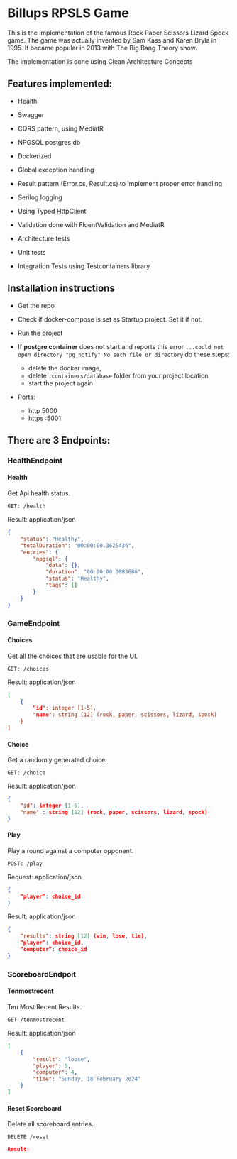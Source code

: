 # Billups RPSLS Game 
This is the implementation of the famous Rock Paper Scissors Lizard Spock game. The game was actually invented by Sam Kass and Karen Bryla in 1995. It became popular in 2013 with The Big Bang Theory show.

The implementation is done using Clean  Architecture Concepts 

## Features implemented:

- Health
- Swagger
- CQRS pattern, using MediatR
- NPGSQL postgres db
- Dockerized
- Global exception handling
- Result pattern (Error.cs, Result.cs) to implement proper error handling
- Serilog logging
- Using Typed HttpClient        
- Validation done with FluentValidation and MediatR

- Architecture tests
- Unit tests
- Integration Tests using Testcontainers library


## Installation instructions
- Get the repo
- Check if docker-compose is set as Startup project. Set it if not.  
- Run the project
- If **postgre container** does not start and reports this error ```...could not open directory "pg_notify" No such file or directory``` do  these steps:
	- delete the docker image,
 	- delete  ```.containers/database``` folder from your project location
  	- start the project again

- Ports:
    - http 5000
    - https :5001

## There are 3 Endpoints:

### HealthEndpoint

#### Health
Get Api health status.

```GET: /health```

Result: application/json

```json
{
	"status": "Healthy",
	"totalDuration": "00:00:00.3625436",
	"entries": {
		"npgsql": {
			"data": {},
			"duration": "00:00:00.3083686",
			"status": "Healthy",
			"tags": []
		}
	}
}
```    

### GameEndpoint

#### Choices
Get all the choices that are usable for the UI.

```GET: /choices```

Result: application/json

```json
[
    {
	    “id": integer [1-5],
	    "name": string [12] (rock, paper, scissors, lizard, spock)
    }
]
```

#### Choice
Get a randomly generated choice.

```GET: /choice```

Result: application/json

```json
{
    "id": integer [1-5],
    "name" : string [12] (rock, paper, scissors, lizard, spock)
}
```

#### Play
Play a round against a computer opponent.

```POST: /play```

Request: application/json

```json
{
	“player”: choice_id
}
```

Result: application/json
  
```json
{
    "results": string [12] (win, lose, tie),
    “player”: choice_id,
    “computer”: choice_id
}
```
### ScoreboardEndpoit

#### Tenmostrecent
Ten Most Recent Results.

```GET /tenmostrecent```

Result: application/json

```json
[
	{
		"result": "loose",
		"player": 5,
		"computer": 4,
		"time": "Sunday, 18 February 2024"
	}
]
```

#### Reset Scoreboard
Delete all scoreboard entries.

```DELETE /reset```
```json
Result:
```
